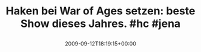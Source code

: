 ---
retweeted: false
source: <a href="http://twitter.com" rel="nofollow">Twitter Web Client</a>
entities:
  hashtags:
  - text: hc
    indices:
    - '56'
    - '59'
  - text: jena
    indices:
    - '60'
    - '65'
  symbols: []
  user_mentions: []
  urls: []
display_text_range:
- '0'
- '65'
favorite_count: '0'
id_str: '3938342627'
truncated: false
retweet_count: '0'
id: '3938342627'
created_at: Sat Sep 12 18:19:15 +0000 2009
favorited: false
full_text: 'Haken bei War of Ages setzen: beste Show dieses Jahres. #hc #jena'
lang: de
tags:
- hc
- jena
- pesos/twitter
date: '2009-09-12T18:19:15+00:00'
src: https://twitter.com/bascht/status/3938342627
original_url: https://twitter.com/bascht/status/3938342627
type: twitter_tweet
text: 'Haken bei War of Ages setzen: beste Show dieses Jahres. #hc #jena'
title: 'Haken bei War of Ages setzen: beste Show dieses Jahres. #hc #jena

  '

---